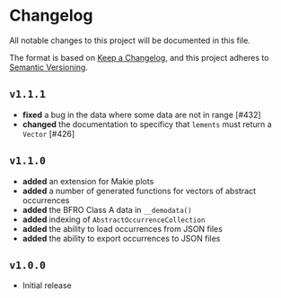 # Changelog

All notable changes to this project will be documented in this file.

The format is based on [Keep a Changelog](https://keepachangelog.com/en/1.1.0/),
and this project adheres to [Semantic Versioning](https://semver.org/spec/v2.0.0.html).

## `v1.1.1`

- **fixed** a bug in the data where some data are not in range [#432]
- **changed** the documentation to specificy that `lements` must return a `Vector` [#426]

## `v1.1.0`

- **added** an extension for Makie plots
- **added** a number of generated functions for vectors of abstract occurrences
- **added** the BFRO Class A data in `__demodata()`
- **added** indexing of `AbstractOccurrenceCollection`
- **added** the ability to load occurrences from JSON files
- **added** the ability to export occurrences to JSON files

## `v1.0.0`

- Initial release

